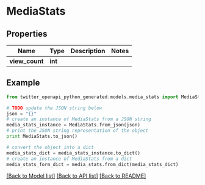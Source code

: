 # MediaStats


## Properties
Name | Type | Description | Notes
------------ | ------------- | ------------- | -------------
**view_count** | **int** |  | 

## Example

```python
from twitter_openapi_python_generated.models.media_stats import MediaStats

# TODO update the JSON string below
json = "{}"
# create an instance of MediaStats from a JSON string
media_stats_instance = MediaStats.from_json(json)
# print the JSON string representation of the object
print MediaStats.to_json()

# convert the object into a dict
media_stats_dict = media_stats_instance.to_dict()
# create an instance of MediaStats from a dict
media_stats_form_dict = media_stats.from_dict(media_stats_dict)
```
[[Back to Model list]](../README.md#documentation-for-models) [[Back to API list]](../README.md#documentation-for-api-endpoints) [[Back to README]](../README.md)


